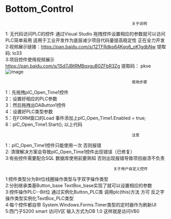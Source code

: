 # Bottom_Control 
                                                           关于说明  
1: 无代码访问PLC的控件 通过Visual Studio 拖拽控件设置相应的参数就可以访问PLC简单易用 适用于工业开发作为底层减少项目代码量提高稳定性  正在全力开发  
2:视频展示链接：https://pan.baidu.com/s/12TFRdkp64Kqo6_oK1gdbNw 提取码: lo33  
3:项目控件使用视频展示 https://pan.baidu.com/s/1Sd7JBtRMBqxguB0ZFbR3Zg 提取码： pkve   
![image](https://user-images.githubusercontent.com/60955669/109391193-d1d9f980-7950-11eb-9e46-09c125089a27.png)

                                                           使用步骤 
1：先拖拽plC_Open_Time1控件   
2：设置好相应的PLC参数  
3：然后拖拽出DAButton1控件  
4：设置好PLC类型参数  
5：在FORM窗口的Load 事件添加上plC_Open_Time1.Enabled = true;  
6：plC_Open_Time1.Start(); 以上代码   

                                                           注意  
 1：plC_Open_Time1控件只能使用一次  否则报错    
 2: 清理解决方案会导致plC_Open_Time1控件出现错误（已修复）   
 3:有些控件需要配合SQL 数据库使用前要熟知 否则出现报错导致项目崩溃不负责  
 
                                                   关于用户自定义控件   
 1:控件类型分为Bit位线圈操作类型与字双字操作类型   
 2:分别继承类基Button_base TextBox_base实现了就可以设置相应的参数  
 3:控件操作PLC--Bit位 通过实例化Button_PLC类 调用plc(this)方法 方可 反之字操作类型实例化TextBox_PLC类型  
 4:每个控件都自带 System.Windows.Forms.Timer类型的定时器作为刷新UI  
 5:西门子S200 smart 访问V区 输入方式为DB 1.0 这样就是访问VB0
 
 
